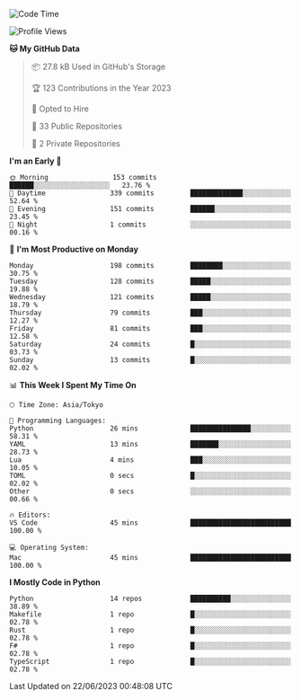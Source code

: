 <!--START_SECTION:waka-->
![Code Time](http://img.shields.io/badge/Code%20Time-686%20hrs%2016%20mins-blue)

![Profile Views](http://img.shields.io/badge/Profile%20Views-1-blue)

**🐱 My GitHub Data** 

> 📦 27.8 kB Used in GitHub's Storage 
 > 
> 🏆 123 Contributions in the Year 2023
 > 
> 💼 Opted to Hire
 > 
> 📜 33 Public Repositories 
 > 
> 🔑 2 Private Repositories 
 > 
**I'm an Early 🐤** 

```text
🌞 Morning                153 commits         ██████░░░░░░░░░░░░░░░░░░░   23.76 % 
🌆 Daytime                339 commits         █████████████░░░░░░░░░░░░   52.64 % 
🌃 Evening                151 commits         ██████░░░░░░░░░░░░░░░░░░░   23.45 % 
🌙 Night                  1 commits           ░░░░░░░░░░░░░░░░░░░░░░░░░   00.16 % 
```
📅 **I'm Most Productive on Monday** 

```text
Monday                   198 commits         ████████░░░░░░░░░░░░░░░░░   30.75 % 
Tuesday                  128 commits         █████░░░░░░░░░░░░░░░░░░░░   19.88 % 
Wednesday                121 commits         █████░░░░░░░░░░░░░░░░░░░░   18.79 % 
Thursday                 79 commits          ███░░░░░░░░░░░░░░░░░░░░░░   12.27 % 
Friday                   81 commits          ███░░░░░░░░░░░░░░░░░░░░░░   12.58 % 
Saturday                 24 commits          █░░░░░░░░░░░░░░░░░░░░░░░░   03.73 % 
Sunday                   13 commits          █░░░░░░░░░░░░░░░░░░░░░░░░   02.02 % 
```


📊 **This Week I Spent My Time On** 

```text
🕑︎ Time Zone: Asia/Tokyo

💬 Programming Languages: 
Python                   26 mins             ███████████████░░░░░░░░░░   58.31 % 
YAML                     13 mins             ███████░░░░░░░░░░░░░░░░░░   28.73 % 
Lua                      4 mins              ███░░░░░░░░░░░░░░░░░░░░░░   10.05 % 
TOML                     0 secs              █░░░░░░░░░░░░░░░░░░░░░░░░   02.02 % 
Other                    0 secs              ░░░░░░░░░░░░░░░░░░░░░░░░░   00.66 % 

🔥 Editors: 
VS Code                  45 mins             █████████████████████████   100.00 % 

💻 Operating System: 
Mac                      45 mins             █████████████████████████   100.00 % 
```

**I Mostly Code in Python** 

```text
Python                   14 repos            ██████████░░░░░░░░░░░░░░░   38.89 % 
Makefile                 1 repo              █░░░░░░░░░░░░░░░░░░░░░░░░   02.78 % 
Rust                     1 repo              █░░░░░░░░░░░░░░░░░░░░░░░░   02.78 % 
F#                       1 repo              █░░░░░░░░░░░░░░░░░░░░░░░░   02.78 % 
TypeScript               1 repo              █░░░░░░░░░░░░░░░░░░░░░░░░   02.78 % 
```




 Last Updated on 22/06/2023 00:48:08 UTC
<!--END_SECTION:waka-->
